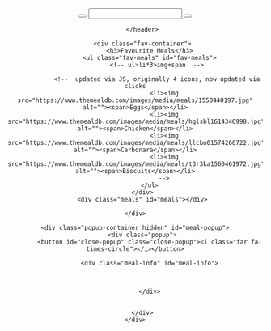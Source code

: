 <!DOCTYPE html>
<html lang="en">

<head>
    <meta charset="UTF-8" />
    <meta name="viewport" content="width=device-width,
        initial-scale=1.0" />
    <title>Recipes App</title>
    <link rel="stylesheet" href="https://cdnjs.cloudflare.com/ajax/libs/font-awesome/6.0.0-beta3/css/all.min.css" />
    <link rel="stylesheet" href="style.css" />
    <script src="script.js" defer></script>
</head>

<body>
    <div class="mobile-container">
        <header>
            <button id="random"><i class="fas fa-random"></i></button>
            <input type="text" id="search-term" />
            <button id="search"><i class="fas fa-search"></i></button>
            
        </header>

        <div class="fav-container">
            <h3>Favourite Meals</h3>
            <ul class="fav-meals" id="fav-meals">
                <!-- ul>li*3>img+span  -->

                <!--  updated via JS, originally 4 icons, now updated via clicks
                    <li><img src="https://www.themealdb.com/images/media/meals/1550440197.jpg" alt=""><span>Eggs</span></li>
                    <li><img src="https://www.themealdb.com/images/media/meals/hglsbl1614346998.jpg" alt=""><span>Chicken</span></li>
                    <li><img src="https://www.themealdb.com/images/media/meals/llcbn01574260722.jpg" alt=""><span>Carbonara</span></li>
                    <li><img src="https://www.themealdb.com/images/media/meals/t3r3ka1560461972.jpg" alt=""><span>Biscuits</span></li>
                    -->
            </ul>
        </div>
        <div class="meals" id="meals"></div>

    </div>

    <div class="popup-container hidden" id="meal-popup">
        <div class="popup">
            <button id="close-popup" class="close-popup"><i class="far fa-times-circle"></i></button>

            <div class="meal-info" id="meal-info">



            </div>


        </div>
    </div>



</body>

</html>
